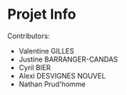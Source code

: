 # Projet Info
Contributors:
- Valentine GILLES
- Justine BARRANGER-CANDAS
- Cyril BIER
- Alexi DESVIGNES NOUVEL
- Nathan Prud'homme
